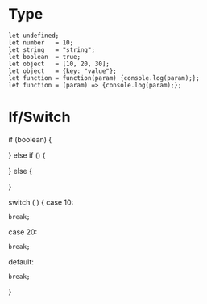 
# Type

    let undefined;             
    let number   = 10;            
    let string   = "string";        
    let boolean  = true;            
    let object   = [10, 20, 30];    
    let object   = {key: "value"}; 
    let function = function(param) {console.log(param);};
    let function = (param) => {console.log(param);};

# If/Switch
if (boolean) {
  
} else if () {

} else {

}

switch ( ) {
  case 10:

    break;
  case 20:

    break;
  default:

    break;
}
